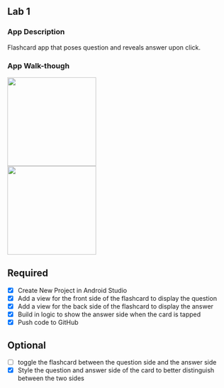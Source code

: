 ## Lab 1

### App Description
Flashcard app that poses question and reveals answer upon click.

### App Walk-though

<img src="http://g.recordit.co/nZlUtF5fZX.gif" width=200><br>
<img src="http://g.recordit.co/iBdll1i2ik.gif" width=200><br>

## Required
- [x] Create New Project in Android Studio
- [x] Add a view for the front side of the flashcard to display the question
- [x] Add a view for the back side of the flashcard to display the answer
- [x] Build in logic to show the answer side when the card is tapped
- [x] Push code to GitHub
## Optional
- [ ] toggle the flashcard between the question side and the answer side
- [x] Style the question and answer side of the card to better distinguish between the two sides
